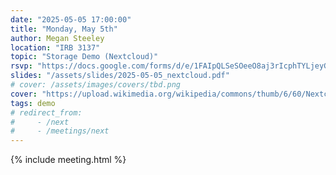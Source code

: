 ```yaml
---
date: "2025-05-05 17:00:00"
title: "Monday, May 5th"
author: Megan Steeley
location: "IRB 3137"
topic: "Storage Demo (Nextcloud)"
rsvp: "https://docs.google.com/forms/d/e/1FAIpQLSeSOeeO8aj3rIcphTYLjeyGRquV_9BjZREBT2qtlquttWZEjA/viewform?embedded=true"
slides: "/assets/slides/2025-05-05_nextcloud.pdf"
# cover: /assets/images/covers/tbd.png
cover: "https://upload.wikimedia.org/wikipedia/commons/thumb/6/60/Nextcloud_Logo.svg/1200px-Nextcloud_Logo.svg.png"
tags: demo
# redirect_from:
#     - /next
#     - /meetings/next
---
```


{% include meeting.html %}

